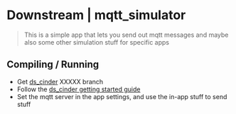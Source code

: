 # Downstream | mqtt_simulator

> This is a simple app that lets you send out mqtt messages and maybe also some other simulation stuff for specific apps

## Compiling / Running

* Get [ds_cinder](https://github.com/Downstream/ds_cinder) XXXXX branch
* Follow the [ds_cinder getting started guide](https://github.com/Downstream/ds_cinder/)
* Set the mqtt server in the app settings, and use the in-app stuff to send stuff
